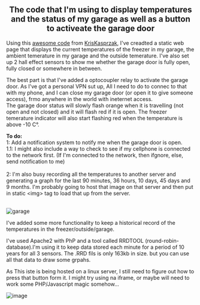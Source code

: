 <b><h2><center>The code that I'm using to display temperatures and the status of my  garage as well as a button to activeate the garage door</center></h1></b>

Using this [awesome code](https://github.com/KrisKasprzak/ESP32_WebPage) from [KrisKasprzak](https://github.com/KrisKasprzak), I've creadted a static web page that displays the current temperatures of the freezer in my garage, the ambient temerature in my garage and the outside temerature. I've also set up 2 hall effect sensors to show me whether the  garage door is fully open, fully  closed or somewhere in between.

The best part is that I've added a optocoupler relay to activate the garage door. As I've got a personal VPN sut up, All I need to do to  connec to that with my phone, and I can close my garage door (or open it to give someone access), frmo anywhere in the world with ineternet access.
<br>
The garage door status will slowly flash orange when it is travelling (not open and not closed) and it will flash red if it is open. The freezer temerature indicator will also start flashing red when the temperature is above -10 C°.
<br>

<strong>To do:</strong><br>
1:    Add a notification system to notify me when the garage door is open.<br>
1.1:  I might also include a way to check to see if my cellphone is connected to the network first. (If I'm connected to the network, then ifgnore, else, send notification to me)
<br><br>
2:    I'm  also busy recording all the temperatures to another server and generating a graph for the last 90 minutes, 36 hours, 10 days, 45 days and 9 months. I'm probably going to host that image on that server and then put in static \<img\> tag to load that up from the server.
<br><br>


![garage](https://user-images.githubusercontent.com/19424317/221385717-bb6a6d08-2603-41ee-95e0-7aa49f3024cb.png)

I've added some more  functionality to keep a historical record of the temperatures in the freezer/outside/garage.

I've used Apache2 with PhP and a tool called RRDTOOL (round-robin-database).I'm using it to keep data  stored each minute for a period of 10 years for all 3 sensors. The .RRD fils is only 163kb in size. but you can use all that  data to draw some grpahs.

As This iste is being hosted on a linux server, I still need to figure out how to press that button form it. I might try using na iframe, or maybe will need to work some  PHP/Javascript magic somehow...

![image](https://user-images.githubusercontent.com/19424317/224534572-7c48334f-8764-4e0e-8ca4-4966a9ff5482.png)
